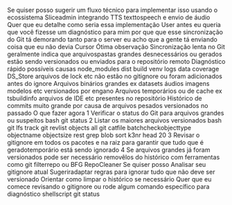 Se quiser posso sugerir um fluxo técnico para implementar isso usando o ecossistema Sliceadmin integrando TTS texttospeech e envio de áudio
Quer que eu detalhe como seria essa implementação
User
antes eu queria que você fizesse um diagnóstico para mim por que que esse sincronização do Git tá demorando tanto para o server eu acho que a gente tá enviando coisa que eu não devia
Cursor
Ótima observação Sincronização lenta no Git geralmente indica que arquivospastas grandes desnecessários ou gerados estão sendo versionados ou enviados para o repositório remoto
 Diagnóstico rápido possíveis causas
 node_modules dist build venv logs data coverage DS_Store arquivos de lock etc não estão no gitignore ou foram adicionados antes do ignore
 Arquivos binários grandes ex datasets áudios imagens modelos etc versionados por engano
 Arquivos temporários ou de cache ex tsbuildinfo arquivos de IDE etc presentes no repositório
 Histórico de commits muito grande por causa de arquivos pesados versionados no passado
 O que fazer agora
1 Verificar o status do Git para arquivos grandes ou suspeitos
bash
git status
2 Listar os maiores arquivos versionados
bash
git lfs track
git revlist objects all  git catfile batchcheckobjecttype objectname objectsize rest  grep blob  sort k3nr  head 20
3 Revisar o gitignore em todos os pacotes e na raiz para garantir que tudo que é geradotemporário está sendo ignorado
4 Se arquivos grandes já foram versionados pode ser necessário removêlos do histórico com ferramentas como git filterrepo ou BFG RepoCleaner
Se quiser posso
 Analisar seu gitignore atual
 Sugeriradaptar regras para ignorar tudo que não deve ser versionado
 Orientar como limpar o histórico se necessário
Quer que eu comece revisando o gitignore ou rode algum comando específico para diagnóstico
shellscript
git status